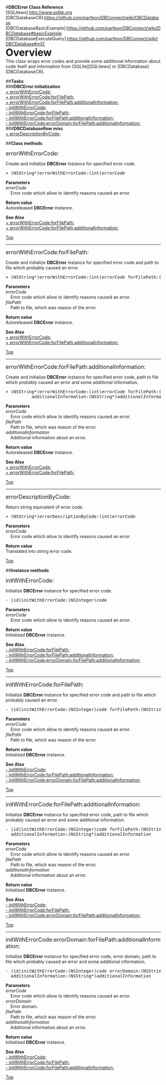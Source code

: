 #__DBCError Class Reference__  
[SQLitews]:http://www.sqlite.org  
[DBCDatabaseCR]:https://github.com/parfeon/DBConnect/wiki/DBCDatabase  
[DBCDatabaseBasicExample]:https://github.com/parfeon/DBConnect/wiki/DBCDatabase#basicExample  
[DBCDatabaseExecuteQuery]:https://github.com/parfeon/DBConnect/wiki/DBCDatabase#m12  
<a name="top"/><font size="6">__Overview__</font>  
This class wraps error codes and provide some additional information about code itself and information from [SQLite][SQLitews] or [DBCDatabase][DBCDatabaseCR].  
  
##__Tasks__  
###__DBCError initialization__  
<a href="#m1">+ errorWithErrorCode:</a>  
<a href="#m2">+ errorWithErrorCode:forFilePath:</a>  
<a href="#m3">+ errorWithErrorCode:forFilePath:additionalInformation:</a>  
<a href="#m4">- initWithErrorCode:</a>  
<a href="#m5">- initWithErrorCode:forFilePath:</a>  
<a href="#m6">- initWithErrorCode:forFilePath:additionalInformation:</a>  
<a href="#m7">- initWithErrorCode:errorDomain:forFilePath:additionalInformation:</a>  
###__DBCDatabaseRow misc__  
<a href="#m8">+ errorDescriptionByCode:</a>  

##__Class methods__  

<font size="4"><a name="m1"/>errorWithErrorCode:</font>  
  
Create and initialize __DBCError__ instance for specified error code.  
  
<pre>+ (NSString*)errorWithErrorCode:(int)<i>errorCode</i></pre>  
__Parameters__  
_errorCode_  
&nbsp;&nbsp;&nbsp;&nbsp;Error code which allow to identify reasons caused an error.  
  
__Return value__  
Autoreleased __DBCError__ instance.  
  
__See Also__  
<a href="#m2">+ errorWithErrorCode:forFilePath:</a>  
<a href="#m3">+ errorWithErrorCode:forFilePath:additionalInformation:</a>  
  
<a href="#top">Top</a>  
  
* * *  

<font size="4"><a name="m2"/>errorWithErrorCode:forFilePath:</font>  
  
Create and initialize __DBCError__ instance for specified error code and path to file which probably caused an error.  
  
<pre>+ (NSString*)errorWithErrorCode:(int)<i>errorCode</i> forFilePath:(NSString*)<i>filePath</i></pre>  
__Parameters__  
_errorCode_  
&nbsp;&nbsp;&nbsp;&nbsp;Error code which allow to identify reasons caused an error.  
_filePath_  
&nbsp;&nbsp;&nbsp;&nbsp;Path to file, which was reason of the error.  
  
__Return value__  
Autoreleased __DBCError__ instance.  
  
__See Also__  
<a href="#m1">+ errorWithErrorCode:</a>  
<a href="#m3">+ errorWithErrorCode:forFilePath:additionalInformation:</a>  
  
<a href="#top">Top</a>  
  
* * *  

<font size="4"><a name="m3"/>errorWithErrorCode:forFilePath:additionalInformation:</font>  
  
Create and initialize __DBCError__ instance for specified error code, path to file which probably caused an error and some additional information.  
  
<pre>+ (NSString*)errorWithErrorCode:(int)<i>errorCode</i> forFilePath:(NSString*)<i>filePath</i>
          additionalInformation:(NSString*)<i>additionalInformation</i></pre>  
__Parameters__  
_errorCode_  
&nbsp;&nbsp;&nbsp;&nbsp;Error code which allow to identify reasons caused an error.  
_filePath_  
&nbsp;&nbsp;&nbsp;&nbsp;Path to file, which was reason of the error.  
_additionalInformation_  
&nbsp;&nbsp;&nbsp;&nbsp;Additional information about an error.  
  
__Return value__  
Autoreleased __DBCError__ instance.  
  
__See Also__  
<a href="#m1">+ errorWithErrorCode:</a>  
<a href="#m2">+ errorWithErrorCode:forFilePath:</a>  
  
<a href="#top">Top</a>  
  
* * *  

<font size="4"><a name="m8"/>errorDescriptionByCode:</font>  
  
Return string equivalent of error code.  
  
<pre>+ (NSString*)errorDescriptionByCode:(int)<i>errorCode</i></pre>  
__Parameters__  
_errorCode_  
&nbsp;&nbsp;&nbsp;&nbsp;Error code which allow to identify reasons caused an error.  
  
__Return value__  
Translated into string error code.  
  
<a href="#top">Top</a>  
  
##__Instance methods__  

<font size="4"><a name="m4"/>initWithErrorCode:</font>  
  
Initialize __DBCError__ instance for specified error code.  
  
<pre>- (id)initWithErrorCode:(NSInteger)<i>code</i></pre>  
__Parameters__  
_errorCode_  
&nbsp;&nbsp;&nbsp;&nbsp;Error code which allow to identify reasons caused an error.  
  
__Return value__  
Initialized __DBCError__ instance.  
  
__See Also__  
<a href="#m5">- initWithErrorCode:forFilePath:</a>  
<a href="#m6">- initWithErrorCode:forFilePath:additionalInformation:</a>  
<a href="#m7">- initWithErrorCode:errorDomain:forFilePath:additionalInformation:</a>  
  
<a href="#top">Top</a>  
  
* * *  

<font size="4"><a name="m5"/>initWithErrorCode:forFilePath:</font>  
  
Initialize __DBCError__ instance for specified error code and path to file which probably caused an error.  
  
<pre>- (id)initWithErrorCode:(NSInteger)<i>code</i> forFilePath:(NSString*)<i>filePath</i></pre>  
__Parameters__  
_errorCode_  
&nbsp;&nbsp;&nbsp;&nbsp;Error code which allow to identify reasons caused an error.  
_filePath_  
&nbsp;&nbsp;&nbsp;&nbsp;Path to file, which was reason of the error.  
  
__Return value__  
Initialized __DBCError__ instance.  
  
__See Also__  
<a href="#m4">- initWithErrorCode:</a>  
<a href="#m6">- initWithErrorCode:forFilePath:additionalInformation:</a>  
<a href="#m7">- initWithErrorCode:errorDomain:forFilePath:additionalInformation:</a>  
  
<a href="#top">Top</a>  
  
* * *  

<font size="4"><a name="m6"/>initWithErrorCode:forFilePath:additionalInformation:</font>  
  
Initialize __DBCError__ instance for specified error code, path to file which probably caused an error and some additional information.  
  
<pre>- (id)initWithErrorCode:(NSInteger)<i>code</i> forFilePath:(NSString*)<i>filePath</i> 
  additionalInformation:(NSString*)<i>additionalInformation</i></pre>  
__Parameters__  
_errorCode_  
&nbsp;&nbsp;&nbsp;&nbsp;Error code which allow to identify reasons caused an error.  
_filePath_  
&nbsp;&nbsp;&nbsp;&nbsp;Path to file, which was reason of the error.  
_additionalInformation_  
&nbsp;&nbsp;&nbsp;&nbsp;Additional information about an error.  
  
__Return value__  
Initialized __DBCError__ instance.  
  
__See Also__  
<a href="#m4">- initWithErrorCode:</a>  
<a href="#m5">- initWithErrorCode:forFilePath:</a>  
<a href="#m7">- initWithErrorCode:errorDomain:forFilePath:additionalInformation:</a>  
  
<a href="#top">Top</a>  
  
* * *  

<font size="4"><a name="m7"/>initWithErrorCode:errorDomain:forFilePath:additionalInformation:</font>  
  
Initialize __DBCError__ instance for specified error code, error domain, path to file which probably caused an error and some additional information.  
  
<pre>- (id)initWithErrorCode:(NSInteger)<i>code</i> errorDomain:(NSString*)<i>errorDomain</i> forFilePath:(NSString*)<i>filePath</i> 
  additionalInformation:(NSString*)<i>additionalInformation</i></pre>  
__Parameters__  
_errorCode_  
&nbsp;&nbsp;&nbsp;&nbsp;Error code which allow to identify reasons caused an error.  
_errorDomain_  
&nbsp;&nbsp;&nbsp;&nbsp;Error domain.  
_filePath_  
&nbsp;&nbsp;&nbsp;&nbsp;Path to file, which was reason of the error.  
_additionalInformation_  
&nbsp;&nbsp;&nbsp;&nbsp;Additional information about an error.  
  
__Return value__  
Initialized __DBCError__ instance.  
  
__See Also__  
<a href="#m4">- initWithErrorCode:</a>  
<a href="#m5">- initWithErrorCode:forFilePath:</a>  
<a href="#m6">- initWithErrorCode:forFilePath:additionalInformation:</a>  
  
<a href="#top">Top</a>  
